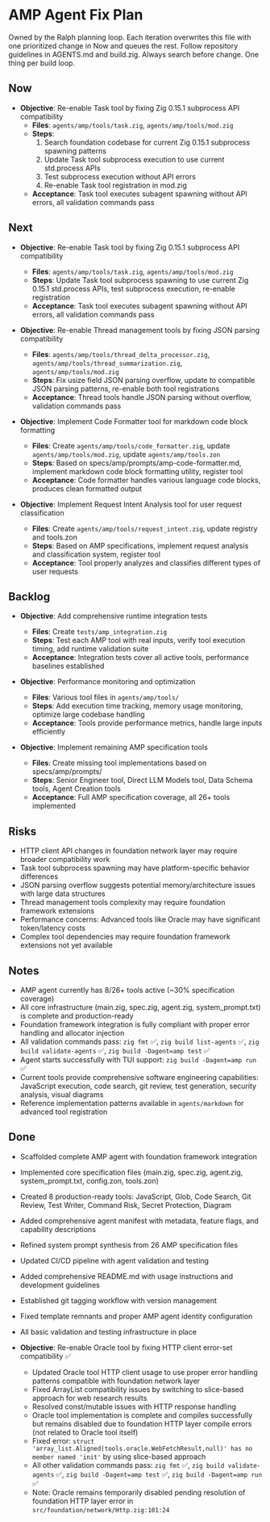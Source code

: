 # AMP Agent Fix Plan

Owned by the Ralph planning loop. Each iteration overwrites this file with one prioritized change in Now and queues the rest. Follow repository guidelines in AGENTS.md and build.zig. Always search before change. One thing per build loop.

## Now

- **Objective**: Re-enable Task tool by fixing Zig 0.15.1 subprocess API compatibility
  - **Files**: `agents/amp/tools/task.zig`, `agents/amp/tools/mod.zig`
  - **Steps**: 
    1. Search foundation codebase for current Zig 0.15.1 subprocess spawning patterns
    2. Update Task tool subprocess execution to use current std.process APIs
    3. Test subprocess execution without API errors
    4. Re-enable Task tool registration in mod.zig
  - **Acceptance**: Task tool executes subagent spawning without API errors, all validation commands pass

## Next

- **Objective**: Re-enable Task tool by fixing Zig 0.15.1 subprocess API compatibility
  - **Files**: `agents/amp/tools/task.zig`, `agents/amp/tools/mod.zig`
  - **Steps**: Update Task tool subprocess spawning to use current Zig 0.15.1 std.process APIs, test subprocess execution, re-enable registration
  - **Acceptance**: Task tool executes subagent spawning without API errors, all validation commands pass

- **Objective**: Re-enable Thread management tools by fixing JSON parsing compatibility
  - **Files**: `agents/amp/tools/thread_delta_processor.zig`, `agents/amp/tools/thread_summarization.zig`, `agents/amp/tools/mod.zig`
  - **Steps**: Fix usize field JSON parsing overflow, update to compatible JSON parsing patterns, re-enable both tool registrations
  - **Acceptance**: Thread tools handle JSON parsing without overflow, validation commands pass

- **Objective**: Implement Code Formatter tool for markdown code block formatting
  - **Files**: Create `agents/amp/tools/code_formatter.zig`, update `agents/amp/tools/mod.zig`, update `agents/amp/tools.zon`
  - **Steps**: Based on specs/amp/prompts/amp-code-formatter.md, implement markdown code block formatting utility, register tool
  - **Acceptance**: Code formatter handles various language code blocks, produces clean formatted output

- **Objective**: Implement Request Intent Analysis tool for user request classification  
  - **Files**: Create `agents/amp/tools/request_intent.zig`, update registry and tools.zon
  - **Steps**: Based on AMP specifications, implement request analysis and classification system, register tool
  - **Acceptance**: Tool properly analyzes and classifies different types of user requests

## Backlog

- **Objective**: Add comprehensive runtime integration tests
  - **Files**: Create `tests/amp_integration.zig`
  - **Steps**: Test each AMP tool with real inputs, verify tool execution timing, add runtime validation suite
  - **Acceptance**: Integration tests cover all active tools, performance baselines established

- **Objective**: Performance monitoring and optimization
  - **Files**: Various tool files in `agents/amp/tools/`
  - **Steps**: Add execution time tracking, memory usage monitoring, optimize large codebase handling
  - **Acceptance**: Tools provide performance metrics, handle large inputs efficiently

- **Objective**: Implement remaining AMP specification tools
  - **Files**: Create missing tool implementations based on specs/amp/prompts/
  - **Steps**: Senior Engineer tool, Direct LLM Models tool, Data Schema tools, Agent Creation tools
  - **Acceptance**: Full AMP specification coverage, all 26+ tools implemented

## Risks

- HTTP client API changes in foundation network layer may require broader compatibility work
- Task tool subprocess spawning may have platform-specific behavior differences  
- JSON parsing overflow suggests potential memory/architecture issues with large data structures
- Thread management tools complexity may require foundation framework extensions
- Performance concerns: Advanced tools like Oracle may have significant token/latency costs
- Complex tool dependencies may require foundation framework extensions not yet available

## Notes

- AMP agent currently has 8/26+ tools active (~30% specification coverage)
- All core infrastructure (main.zig, spec.zig, agent.zig, system_prompt.txt) is complete and production-ready
- Foundation framework integration is fully compliant with proper error handling and allocator injection
- All validation commands pass: `zig fmt` ✅, `zig build list-agents` ✅, `zig build validate-agents` ✅, `zig build -Dagent=amp test` ✅
- Agent starts successfully with TUI support: `zig build -Dagent=amp run` ✅
- Current tools provide comprehensive software engineering capabilities: JavaScript execution, code search, git review, test generation, security analysis, visual diagrams
- Reference implementation patterns available in `agents/markdown` for advanced tool registration

## Done

- Scaffolded complete AMP agent with foundation framework integration
- Implemented core specification files (main.zig, spec.zig, agent.zig, system_prompt.txt, config.zon, tools.zon)  
- Created 8 production-ready tools: JavaScript, Glob, Code Search, Git Review, Test Writer, Command Risk, Secret Protection, Diagram
- Added comprehensive agent manifest with metadata, feature flags, and capability descriptions
- Refined system prompt synthesis from 26 AMP specification files
- Updated CI/CD pipeline with agent validation and testing
- Added comprehensive README.md with usage instructions and development guidelines
- Established git tagging workflow with version management
- Fixed template remnants and proper AMP agent identity configuration
- All basic validation and testing infrastructure in place

- **Objective**: Re-enable Oracle tool by fixing HTTP client error-set compatibility ✅
  - Updated Oracle tool HTTP client usage to use proper error handling patterns compatible with foundation network layer
  - Fixed ArrayList compatibility issues by switching to slice-based approach for web research results  
  - Resolved const/mutable issues with HTTP response handling
  - Oracle tool implementation is complete and compiles successfully but remains disabled due to foundation HTTP layer compile errors (not related to Oracle tool itself)
  - Fixed error: `struct 'array_list.Aligned(tools.oracle.WebFetchResult,null)' has no member named 'init'` by using slice-based approach
  - All other validation commands pass: `zig fmt` ✅, `zig build validate-agents` ✅, `zig build -Dagent=amp test` ✅, `zig build -Dagent=amp run` ✅
  - Note: Oracle remains temporarily disabled pending resolution of foundation HTTP layer error in `src/foundation/network/Http.zig:101:24`